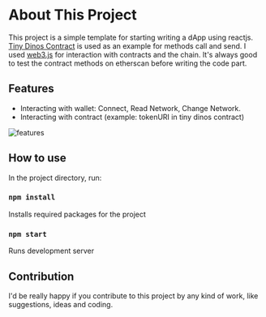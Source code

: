 # About This Project

This project is a simple template for starting writing a dApp using reactjs. [Tiny Dinos Contract](https://etherscan.io/address/0xd9b78a2f1dafc8bb9c60961790d2beefebee56f4#code) is used as an example for methods call and send.
I used [web3.js](https://web3js.readthedocs.io/en/v1.8.1/index.html) for interaction with contracts and the chain.
It's always good to test the contract methods on etherscan before writing the code part.

## Features
- Interacting with wallet: Connect, Read Network, Change Network.
- Interacting with contract (example: tokenURI in tiny dinos contract)

![features](GIF.gif)

## How to use

In the project directory, run:

### `npm install`

Installs required packages for the project

### `npm start`

Runs development server


## Contribution
I'd be really happy if you contribute to this project by any kind of work, like suggestions, ideas and coding.



